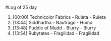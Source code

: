 #Log of 25 day

1. [00:00] Technicolor Fabrics - Ruleta - Ruleta
1. [13:44] Siddhartha - Náufrago - Humo
1. [13:48] Puddle of Mudd - Blurry - Blurry
1. [13:54] Rubytates - Fragilidad - Fragilidad
